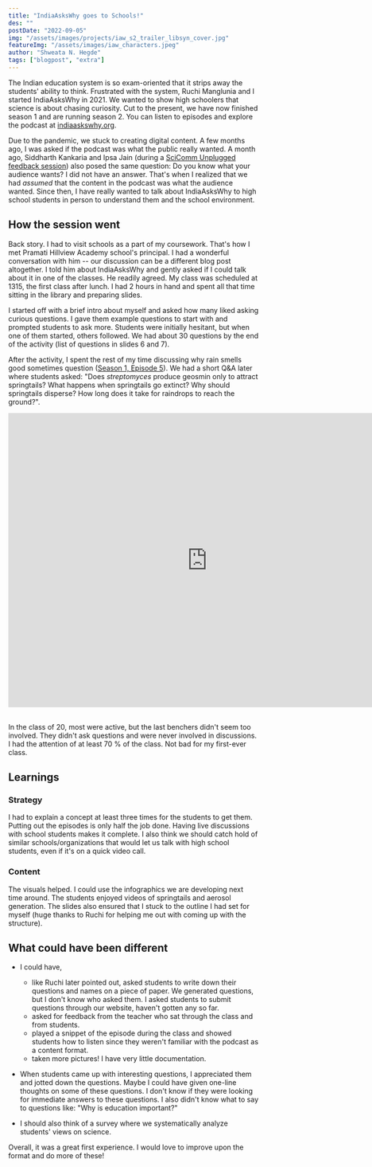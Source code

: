```yaml
---
title: "IndiaAsksWhy goes to Schools!"
des: ""
postDate: "2022-09-05"
img: "/assets/images/projects/iaw_s2_trailer_libsyn_cover.jpg"
featureImg: "/assets/images/iaw_characters.jpeg"
author: "Shweata N. Hegde"
tags: ["blogpost", "extra"]
---
```

The Indian education system is so exam-oriented that it strips away the students' ability to think. Frustrated with the system, Ruchi Manglunia and I started IndiaAsksWhy in 2021. We wanted to show high schoolers that science is about chasing curiosity. Cut to the present, we have now finished season 1 and are running season 2. You can listen to episodes and explore the podcast at [indiaaskswhy.org](https://www.indiaaskswhy.org/).

Due to the pandemic, we stuck to creating digital content. A few months ago, I was asked if the podcast was what the public really wanted. A month ago, Siddharth Kankaria and Ipsa Jain (during a [SciComm Unplugged feedback session](https://twitter.com/shweataHegde/status/1541625287888076800)) also posed the same question: Do you know what your audience wants? I did not have an answer. That's when I realized that we had _assumed_ that the content in the podcast was what the audience wanted. Since then, I have really wanted to talk about IndiaAsksWhy to high school students in person to understand them and the school environment.

## How the session went
Back story. I had to visit schools as a part of my coursework. That's how I met Pramati Hillview Academy school's principal. I had a wonderful conversation with him -- our discussion can be a different blog post altogether. I told him about IndiaAsksWhy and gently asked if I could talk about it in one of the classes. He readily agreed. My class was scheduled at 1315, the first class after lunch. I had 2 hours in hand and spent all that time sitting in the library and preparing slides. 

I started off with a brief intro about myself and asked how many liked asking curious questions. I gave them example questions to start with and prompted students to ask more. Students were initially hesitant, but when one of them started, others followed. We had about 30 questions by the end of the activity (list of questions in slides 6 and 7).

After the activity, I spent the rest of my time discussing why rain smells good sometimes question ([Season 1, Episode 5](https://www.indiaaskswhy.org/episode/2022-03-24-why-does-rain-smell-good/)). We had a short Q&A later where students asked: "Does _streptomyces_ produce geosmin only to attract springtails? What happens when springtails go extinct? Why should springtails disperse? How long does it take for raindrops to reach the ground?". 

<div class = 'google-slides-container'>
<iframe src="https://docs.google.com/presentation/d/e/2PACX-1vSsnVGl72jZOwRr8s_4jTzndeNTsnK2oHIkMdBmBNBHC5hTrZV0raOmf_YgGEdpCw/embed?start=false&loop=false&delayms=60000" frameborder="0" width="800" height="591" allowfullscreen="true" mozallowfullscreen="true" webkitallowfullscreen="true"></iframe>
</div>

<br>

In the class of 20, most were active, but the last benchers didn't seem too involved. They didn't ask questions and were never involved in discussions. I had the attention of at least 70 % of the class. Not bad for my first-ever class.

## Learnings
### Strategy
I had to explain a concept at least three times for the students to get them. Putting out the episodes is only half the job done. Having live discussions with school students makes it complete. I also think we should catch hold of similar schools/organizations that would let us talk with high school students, even if it's on a quick video call.

### Content
The visuals helped. I could use the infographics we are developing next time around. The students enjoyed videos of springtails and aerosol generation. The slides also ensured that I stuck to the outline I had set for myself (huge thanks to Ruchi for helping me out with coming up with the structure). 

## What could have been different
- I could have, 
  - like Ruchi later pointed out, asked students to write down their questions and names on a piece of paper. We generated questions, but I don't know who asked them. I asked students to submit questions through our website, haven't gotten any so far.
  - asked for feedback from the teacher who sat through the class and from students.
  - played a snippet of the episode during the class and showed students how to listen since they weren't familiar with the podcast as a content format.
  - taken more pictures! I have very little documentation.

- When students came up with interesting questions, I appreciated them and jotted down the questions. Maybe I could have given one-line thoughts on some of these questions. I don't know if they were looking for immediate answers to these questions. I also didn't know what to say to questions like: "Why is education important?"

- I should also think of a survey where we systematically analyze students' views on science.

Overall, it was a great first experience. I would love to improve upon the format and do more of these!